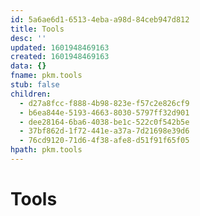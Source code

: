 ```yaml
---
id: 5a6ae6d1-6513-4eba-a98d-84ceb947d812
title: Tools
desc: ''
updated: 1601948469163
created: 1601948469163
data: {}
fname: pkm.tools
stub: false
children:
  - d27a8fcc-f888-4b98-823e-f57c2e826cf9
  - b6ea844e-5193-4663-8030-5797ff32d901
  - dee28164-6ba6-4038-be1c-522c0f542b5e
  - 37bf862d-1f72-441e-a37a-7d21698e39d6
  - 76cd9120-71d6-4f38-afe8-d51f91f65f05
hpath: pkm.tools
---
```

# Tools
